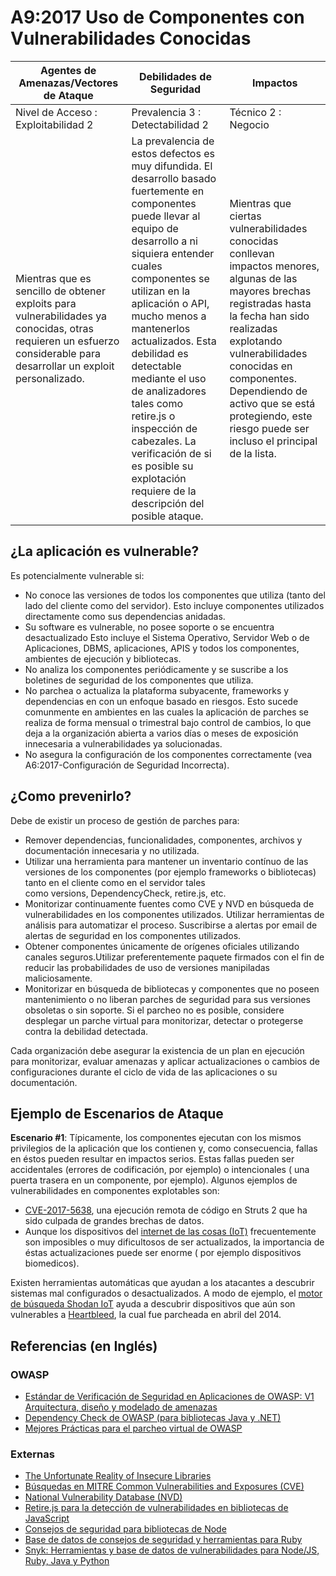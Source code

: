 # A9:2017 Uso de Componentes con Vulnerabilidades Conocidas

| Agentes de Amenazas/Vectores de Ataque | Debilidades de Seguridad           | Impactos               |
| -- | -- | -- |
| Nivel de Acceso : Exploitabilidad 2 | Prevalencia 3 : Detectabilidad 2 | Técnico 2 : Negocio |
| Mientras que es sencillo de obtener exploits para vulnerabilidades ya conocidas, otras requieren un esfuerzo considerable para desarrollar un exploit personalizado. | La prevalencia de estos defectos es muy difundida. El desarrollo basado fuertemente en componentes puede llevar al equipo de desarrollo a ni siquiera entender cuales componentes se utilizan en la aplicación o API, mucho menos a mantenerlos actualizados. Esta debilidad es detectable mediante el uso de analizadores tales como retire.js o inspección de cabezales. La verificación de si es posible su explotación requiere de la descripción del posible ataque. | Mientras que ciertas vulnerabilidades conocidas conllevan impactos menores, algunas de las mayores brechas registradas hasta la fecha han sido realizadas explotando vulnerabilidades conocidas en componentes. Dependiendo de activo que se está protegiendo, este riesgo puede ser incluso el principal de la lista.|

## ¿La aplicación es vulnerable?

Es potencialmente vulnerable si:

* No conoce las versiones de todos los componentes que utiliza (tanto del lado del cliente como del servidor). Esto incluye componentes utilizados directamente como sus dependencias anidadas.
* Su software es vulnerable, no posee soporte o se encuentra desactualizado Esto incluye el Sistema Operativo, Servidor Web o de Aplicaciones, DBMS, aplicaciones, APIS y todos los componentes, ambientes de ejecución y bibliotecas.
* No analiza los componentes periódicamente y se suscribe a los boletines de seguridad de los componentes que utiliza.
* No parchea o actualiza la plataforma subyacente, frameworks y dependencias en con un enfoque basado en riesgos. Esto sucede comunmente en ambientes en las cuales la aplicación de parches se realiza de forma mensual o trimestral bajo control de cambios, lo que deja a la organización abierta a varios días o meses de exposición innecesaria a vulnerabilidades ya solucionadas.
* No asegura la configuración de los componentes correctamente (vea A6:2017-Configuración de Seguridad Incorrecta).

## ¿Como prevenirlo?

Debe de existir un proceso de gestión de parches para:

* Remover dependencias, funcionalidades, componentes, archivos y documentación innecesaria y no utilizada.
* Utilizar una herramienta para mantener un inventario contínuo de las versiones de los componentes (por ejemplo frameworks o bibliotecas) tanto en el cliente como en el servidor tales como versions, DependencyCheck, retire.js, etc.
* Monitorizar continuamente fuentes como CVE y NVD en búsqueda de vulnerabilidades en los componentes utilizados. Utilizar herramientas de análisis para automatizar el proceso. Suscribirse a alertas por email de alertas de seguridad en los componentes utilizados.
* Obtener componentes únicamente de orígenes oficiales utilizando canales seguros.Utilizar preferentemente paquete firmados con el fin de reducir las probabilidades de uso de versiones manipiladas maliciosamente.
* Monitorizar en búsqueda de bibliotecas y componentes que no poseen mantenimiento o no liberan parches de seguridad para sus versiones obsoletas o sin soporte. Si el parcheo no es posible, considere desplegar un parche virtual para monitorizar, detectar o protegerse contra la debilidad detectada.

Cada organización debe asegurar la existencia de un plan en ejecución para monitorizar, evaluar amenazas y aplicar actualizaciones o cambios de configuraciones durante el ciclo de vida de las aplicaciones o su documentación.

## Ejemplo de Escenarios de Ataque 

**Escenario #1**: Típicamente, los componentes ejecutan con los mismos privilegios de la aplicación que los contienen y, como consecuencia, fallas en éstos pueden resultar en impactos serios. Estas fallas pueden ser accidentales (errores de codificación, por ejemplo) o intencionales ( una puerta trasera en un componente, por ejemplo). Algunos ejemplos de vulnerabilidades en componentes explotables son:

* [CVE-2017-5638](https://cve.mitre.org/cgi-bin/cvename.cgi?name=CVE-2017-5638), una ejecución remota de código en Struts 2 que ha sido culpada de grandes brechas de datos.
* Aunque los dispositivos del [internet de las cosas (IoT)](https://en.wikipedia.org/wiki/Internet_of_things) frecuentemente son imposibles o muy dificultosos de ser actualizados, la importancia de éstas actualizaciones puede ser enorme ( por ejemplo dispositivos biomedicos).

Existen herramientas automáticas que ayudan a los atacantes a descubrir sistemas mal configurados o desactualizados. A modo de ejemplo, el [motor de búsqueda Shodan IoT](https://www.shodan.io/) ayuda a descubrir dispositivos que aún son vulnerables a [Heartbleed](https://en.wikipedia.org/wiki/Heartbleed), la cual fue parcheada en abril del 2014.

## Referencias (en Inglés)

### OWASP

* [Estándar de Verificación de Seguridad en Aplicaciones de OWASP: V1 Arquitectura, diseño y modelado de amenazas](https://github.com/OWASP/ASVS/blob/v4.0.2/4.0/en/0x10-V1-Architecture.md)
* [Dependency Check de OWASP (para bibliotecas Java y .NET)](https://owasp.org/www-project-dependency-check/)
* [Mejores Prácticas para el parcheo virtual de OWASP](https://owasp.org/www-community/Virtual_Patching_Best_Practices)

### Externas

* [The Unfortunate Reality of Insecure Libraries](https://cdn2.hubspot.net/hub/203759/file-1100864196-pdf/docs/Contrast_-_Insecure_Libraries_2014.pdf)
* [Búsquedas en MITRE Common Vulnerabilities and Exposures (CVE)](https://www.cvedetails.com/version-search.php)
* [National Vulnerability Database (NVD)](https://nvd.nist.gov/)
* [Retire.js para la detección de vulnerabilidades en bibliotecas de JavaScript](https://github.com/retirejs/retire.js/)
* [Consejos de seguridad para bibliotecas de Node](https://nodesecurity.io/advisories)
* [Base de datos de consejos de seguridad y herramientas para Ruby](https://rubysec.com/)
* [Snyk: Herramientas y base de datos de vulnerabilidades para Node/JS, Ruby, Java y Python](https://snyk.io/vuln)
